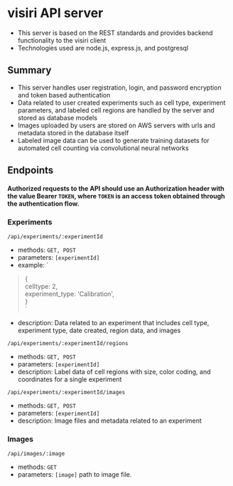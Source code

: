 # visiri API server
- This server is based on the REST standards and provides backend functionality to the visiri client
- Technologies used are node.js, express.js, and postgresql
## Summary
- This server handles user registration, login, and password encryption and token based authentication
- Data related to user created experiments such as cell type, experiment parameters, and labeled cell regions are handled by the server and stored as database models
- Images uploaded by users are stored on AWS servers with urls and metadata stored in the database itself
- Labeled image data can be used to generate training datasets for automated cell counting via convolutional neural networks

## Endpoints

#### Authorized requests to the API should use an Authorization header with the value Bearer `TOKEN`, where `TOKEN` is an access token obtained through the authentication flow.
  
### Experiments  
`/api/experiments/:experimentId`  
- methods: `GET, POST`  
- parameters: `[experimentId]`  
- example: `
> {  
> celltype: 2,  
> experiment_type: 'Calibration',  
> }  
`
- description: Data related to an experiment that includes cell type, experiment type, date created, region data, and images  
  
`/api/experiments/:experimentId/regions`  
- methods: `GET, POST`  
- parameters: `[experimentId]`  
- description: Label data of cell regions with size, color coding, and coordinates for a single experiment  
  
`/api/experiments/:experimentId/images`  
- methods: `GET, POST`  
- parameters: `[experimentId]`  
- description: Image files and metadata related to an experiment  
  
### Images  
`/api/images/:image`  
- methods: `GET`  
- parameters: `[image]` path to image file.  
  
